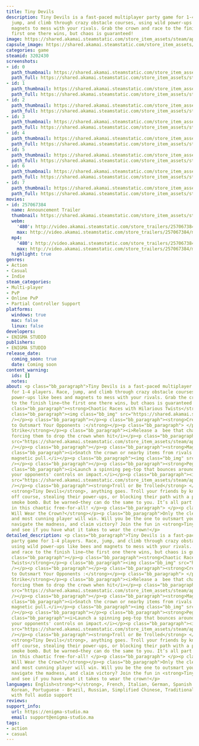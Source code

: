 ```yaml
---
title: Tiny Devils
description: Tiny Devils is a fast-paced multiplayer party game for 1-4 players. Race,
  jump, and climb through crazy obstacle courses, using wild power-ups like bees and
  magnets to mess with your rivals. Grab the crown and race to the finish line—the
  first one there wins, but chaos is guaranteed!
image: https://shared.akamai.steamstatic.com/store_item_assets/steam/apps/3202430/header.jpg?t=1730291650
capsule_image: https://shared.akamai.steamstatic.com/store_item_assets/steam/apps/3202430/c7bd40c8b0730cf74ee37cc265a00bfce616ddc7/capsule_231x87.jpg?t=1730291650
categories: game
steamid: 3202430
screenshots:
- id: 0
  path_thumbnail: https://shared.akamai.steamstatic.com/store_item_assets/steam/apps/3202430/ss_e403c7ece7ab50b1d35048b8b302d8ee0f5699e5.600x338.jpg?t=1730291650
  path_full: https://shared.akamai.steamstatic.com/store_item_assets/steam/apps/3202430/ss_e403c7ece7ab50b1d35048b8b302d8ee0f5699e5.1920x1080.jpg?t=1730291650
- id: 1
  path_thumbnail: https://shared.akamai.steamstatic.com/store_item_assets/steam/apps/3202430/ss_7e36f9d26b68013fd826160e7503678bdbed0663.600x338.jpg?t=1730291650
  path_full: https://shared.akamai.steamstatic.com/store_item_assets/steam/apps/3202430/ss_7e36f9d26b68013fd826160e7503678bdbed0663.1920x1080.jpg?t=1730291650
- id: 2
  path_thumbnail: https://shared.akamai.steamstatic.com/store_item_assets/steam/apps/3202430/ss_ef2533d30096c885df2f1766ccb4531218ed7888.600x338.jpg?t=1730291650
  path_full: https://shared.akamai.steamstatic.com/store_item_assets/steam/apps/3202430/ss_ef2533d30096c885df2f1766ccb4531218ed7888.1920x1080.jpg?t=1730291650
- id: 3
  path_thumbnail: https://shared.akamai.steamstatic.com/store_item_assets/steam/apps/3202430/ss_9ab4b20afa5b95d05d4f645aa83cbd45e1596ebd.600x338.jpg?t=1730291650
  path_full: https://shared.akamai.steamstatic.com/store_item_assets/steam/apps/3202430/ss_9ab4b20afa5b95d05d4f645aa83cbd45e1596ebd.1920x1080.jpg?t=1730291650
- id: 4
  path_thumbnail: https://shared.akamai.steamstatic.com/store_item_assets/steam/apps/3202430/ss_9130f7eadce2ad54f2ed5479a98f15a2b9f0c312.600x338.jpg?t=1730291650
  path_full: https://shared.akamai.steamstatic.com/store_item_assets/steam/apps/3202430/ss_9130f7eadce2ad54f2ed5479a98f15a2b9f0c312.1920x1080.jpg?t=1730291650
- id: 5
  path_thumbnail: https://shared.akamai.steamstatic.com/store_item_assets/steam/apps/3202430/ss_e98f10cbd8235a555b6eeee4bde1f3a1bd08631c.600x338.jpg?t=1730291650
  path_full: https://shared.akamai.steamstatic.com/store_item_assets/steam/apps/3202430/ss_e98f10cbd8235a555b6eeee4bde1f3a1bd08631c.1920x1080.jpg?t=1730291650
- id: 6
  path_thumbnail: https://shared.akamai.steamstatic.com/store_item_assets/steam/apps/3202430/ss_0f1ec5dcc5cf15f64d5f54fb48a7ec1ba78eff2c.600x338.jpg?t=1730291650
  path_full: https://shared.akamai.steamstatic.com/store_item_assets/steam/apps/3202430/ss_0f1ec5dcc5cf15f64d5f54fb48a7ec1ba78eff2c.1920x1080.jpg?t=1730291650
- id: 7
  path_thumbnail: https://shared.akamai.steamstatic.com/store_item_assets/steam/apps/3202430/ss_f145eec3214db1cfdf4aee0eb06f38f4758770b8.600x338.jpg?t=1730291650
  path_full: https://shared.akamai.steamstatic.com/store_item_assets/steam/apps/3202430/ss_f145eec3214db1cfdf4aee0eb06f38f4758770b8.1920x1080.jpg?t=1730291650
movies:
- id: 257067384
  name: Announcement Trailer
  thumbnail: https://shared.akamai.steamstatic.com/store_item_assets/steam/apps/257067384/71ce71a4c8063761d35e7573ed8c2d2932fcf6a6/movie_600x337.jpg?t=1730290850
  webm:
    '480': http://video.akamai.steamstatic.com/store_trailers/257067384/movie480_vp9.webm?t=1730290850
    max: http://video.akamai.steamstatic.com/store_trailers/257067384/movie_max_vp9.webm?t=1730290850
  mp4:
    '480': http://video.akamai.steamstatic.com/store_trailers/257067384/movie480.mp4?t=1730290850
    max: http://video.akamai.steamstatic.com/store_trailers/257067384/movie_max.mp4?t=1730290850
  highlight: true
genres:
- Action
- Casual
- Indie
steam_categories:
- Multi-player
- PvP
- Online PvP
- Partial Controller Support
platforms:
  windows: true
  mac: false
  linux: false
developers:
- ENIGMA STUDIO
publishers:
- ENIGMA STUDIO
release_date:
  coming_soon: true
  date: Coming soon
content_warning:
  ids: []
  notes:
about: <p class="bb_paragraph">Tiny Devils is a fast-paced multiplayer party game
  for 1-4 players. Race, jump, and climb through crazy obstacle courses, using wild
  power-ups like bees and magnets to mess with your rivals. Grab the crown and race
  to the finish line—the first one there wins, but chaos is guaranteed! </p><p class="bb_paragraph"></p><p
  class="bb_paragraph"><strong>Chaotic Races with Hilarious Twists</strong></p><p
  class="bb_paragraph"><img class="bb_img" src="https://shared.akamai.steamstatic.com/store_item_assets/steam/apps/3202430/extras/choas.gif?t=1730291650"
  /></p><p class="bb_paragraph"></p><p class="bb_paragraph"><strong>Creative Power-Ups
  to Outsmart Your Opponents :</strong></p><p class="bb_paragraph"> </p><p class="bb_paragraph"><strong>Bee
  Strike</strong></p><p class="bb_paragraph"><i>Release a  bee that chases down players,
  forcing them to drop the crown when hit</i></p><p class="bb_paragraph"><img class="bb_img"
  src="https://shared.akamai.steamstatic.com/store_item_assets/steam/apps/3202430/extras/bee.gif?t=1730291650"
  /></p><p class="bb_paragraph"></p><p class="bb_paragraph"><strong>Magnet Madness</strong></p><p
  class="bb_paragraph"><i>Snatch the crown or nearby items from rivals with a powerful
  magnetic pull.</i></p><p class="bb_paragraph"><img class="bb_img" src="https://shared.akamai.steamstatic.com/store_item_assets/steam/apps/3202430/extras/magnet.gif?t=1730291650"
  /></p><p class="bb_paragraph"></p><p class="bb_paragraph"><strong>Peg-Top Flip</strong></p><p
  class="bb_paragraph"><i>Launch a spinning peg-top that bounces around the map, flipping
  your opponents' controls on impact.</i></p><p class="bb_paragraph"><img class="bb_img"
  src="https://shared.akamai.steamstatic.com/store_item_assets/steam/apps/3202430/extras/spinetop.gif?t=1730291650"
  /></p><p class="bb_paragraph"><strong>Troll or Be Trolled</strong> </p><p class="bb_paragraph">In
  <strong>Tiny Devils</strong>, anything goes. Troll your friends by knocking them
  off course, stealing their power-ups, or blocking their path with a perfectly timed
  smoke bomb. But be warned—they can do the same to you. It’s all part of the game
  in this chaotic free-for-all! </p><p class="bb_paragraph"> </p><p class="bb_paragraph"><strong>Who
  Will Wear the Crown?</strong></p><p class="bb_paragraph">Only the cleverest, quickest,
  and most cunning player will win. Will you be the one to outsmart your friends,
  navigate the madness, and claim victory? Join the fun in <strong>Tiny Devils</strong>
  and see if you have what it takes to wear the crown!</p>
detailed_description: <p class="bb_paragraph">Tiny Devils is a fast-paced multiplayer
  party game for 1-4 players. Race, jump, and climb through crazy obstacle courses,
  using wild power-ups like bees and magnets to mess with your rivals. Grab the crown
  and race to the finish line—the first one there wins, but chaos is guaranteed! </p><p
  class="bb_paragraph"></p><p class="bb_paragraph"><strong>Chaotic Races with Hilarious
  Twists</strong></p><p class="bb_paragraph"><img class="bb_img" src="https://shared.akamai.steamstatic.com/store_item_assets/steam/apps/3202430/extras/choas.gif?t=1730291650"
  /></p><p class="bb_paragraph"></p><p class="bb_paragraph"><strong>Creative Power-Ups
  to Outsmart Your Opponents :</strong></p><p class="bb_paragraph"> </p><p class="bb_paragraph"><strong>Bee
  Strike</strong></p><p class="bb_paragraph"><i>Release a  bee that chases down players,
  forcing them to drop the crown when hit</i></p><p class="bb_paragraph"><img class="bb_img"
  src="https://shared.akamai.steamstatic.com/store_item_assets/steam/apps/3202430/extras/bee.gif?t=1730291650"
  /></p><p class="bb_paragraph"></p><p class="bb_paragraph"><strong>Magnet Madness</strong></p><p
  class="bb_paragraph"><i>Snatch the crown or nearby items from rivals with a powerful
  magnetic pull.</i></p><p class="bb_paragraph"><img class="bb_img" src="https://shared.akamai.steamstatic.com/store_item_assets/steam/apps/3202430/extras/magnet.gif?t=1730291650"
  /></p><p class="bb_paragraph"></p><p class="bb_paragraph"><strong>Peg-Top Flip</strong></p><p
  class="bb_paragraph"><i>Launch a spinning peg-top that bounces around the map, flipping
  your opponents' controls on impact.</i></p><p class="bb_paragraph"><img class="bb_img"
  src="https://shared.akamai.steamstatic.com/store_item_assets/steam/apps/3202430/extras/spinetop.gif?t=1730291650"
  /></p><p class="bb_paragraph"><strong>Troll or Be Trolled</strong> </p><p class="bb_paragraph">In
  <strong>Tiny Devils</strong>, anything goes. Troll your friends by knocking them
  off course, stealing their power-ups, or blocking their path with a perfectly timed
  smoke bomb. But be warned—they can do the same to you. It’s all part of the game
  in this chaotic free-for-all! </p><p class="bb_paragraph"> </p><p class="bb_paragraph"><strong>Who
  Will Wear the Crown?</strong></p><p class="bb_paragraph">Only the cleverest, quickest,
  and most cunning player will win. Will you be the one to outsmart your friends,
  navigate the madness, and claim victory? Join the fun in <strong>Tiny Devils</strong>
  and see if you have what it takes to wear the crown!</p>
languages: English<strong>*</strong>, French, Italian, German, Spanish - Spain, Japanese,
  Korean, Portuguese - Brazil, Russian, Simplified Chinese, Traditional Chinese<br><strong>*</strong>languages
  with full audio support
reviews:
support_info:
  url: https://enigma-studio.ma
  email: support@enigma-studio.ma
tags:
- action
- casual
---
```


